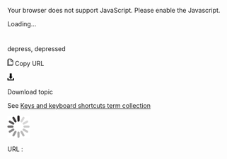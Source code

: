 Your browser does not support JavaScript. Please enable the Javascript.

Loading...

# 

depress, depressed

![Copy URL](media/depress-depressed/Copy.png)
Copy URL

![Download](media/depress-depressed/Download.png)

Download topic

See [](https://worldready.cloudapp.net/Styleguide/Read?id=2700&topicid=27401)[Keys and keyboard shortcuts term collection](https://worldready.cloudapp.net/Styleguide/Read?id=2700&topicid=27401)

![In progress](media/depress-depressed/activity-large.gif)

URL :
